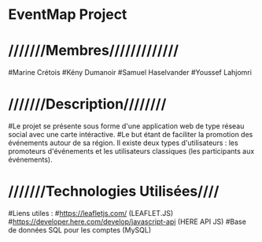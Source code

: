# EventMap Project

# ///////Membres/////////////
#Marine Crétois 
#Kény Dumanoir 
#Samuel Haselvander 
#Youssef Lahjomri

# ///////Description////////
#Le projet se présente sous forme d'une application web de type réseau social avec une carte intéractive.
#Le but étant de faciliter la promotion des événements autour de sa région. Il existe deux types d'utilisateurs : les promoteurs d'événements et les utilisateurs classiques (les participants aux événements).

# ///////Technologies Utilisées////
#Liens utiles :
#https://leafletjs.com/   (LEAFLET.JS)
#https://developer.here.com/develop/javascript-api  (HERE API JS)
#Base de données SQL pour les comptes (MySQL)

